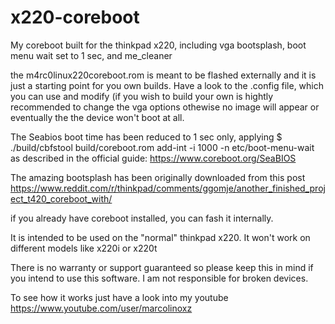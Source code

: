 # x220-coreboot
My coreboot built for the thinkpad x220, including vga bootsplash, boot menu wait set to 1 sec, and me_cleaner

the m4rc0linux220coreboot.rom is meant to be flashed externally and it is just a starting point for you own builds. Have a look to the .config file, which you can use and modify (if you wish to build your own is hightly recommended to change the vga options othewise no image will appear or eventually the the device won't boot at all.

The Seabios boot time has been reduced to 1 sec only, applying $ ./build/cbfstool build/coreboot.rom add-int -i 1000 -n etc/boot-menu-wait as described in the official guide: https://www.coreboot.org/SeaBIOS

The amazing bootsplash has been originally downloaded from this post https://www.reddit.com/r/thinkpad/comments/ggomje/another_finished_project_t420_coreboot_with/  

if you already have coreboot installed, you can fash it internally.

It is intended to be used on the "normal" thinkpad x220. It won't work on different models like x220i or x220t 

There is no warranty or support guaranteed so please keep this in mind if you intend to use this software. I am not responsible for broken devices.

To see how it works just have a look into my youtube https://www.youtube.com/user/marcolinoxz
